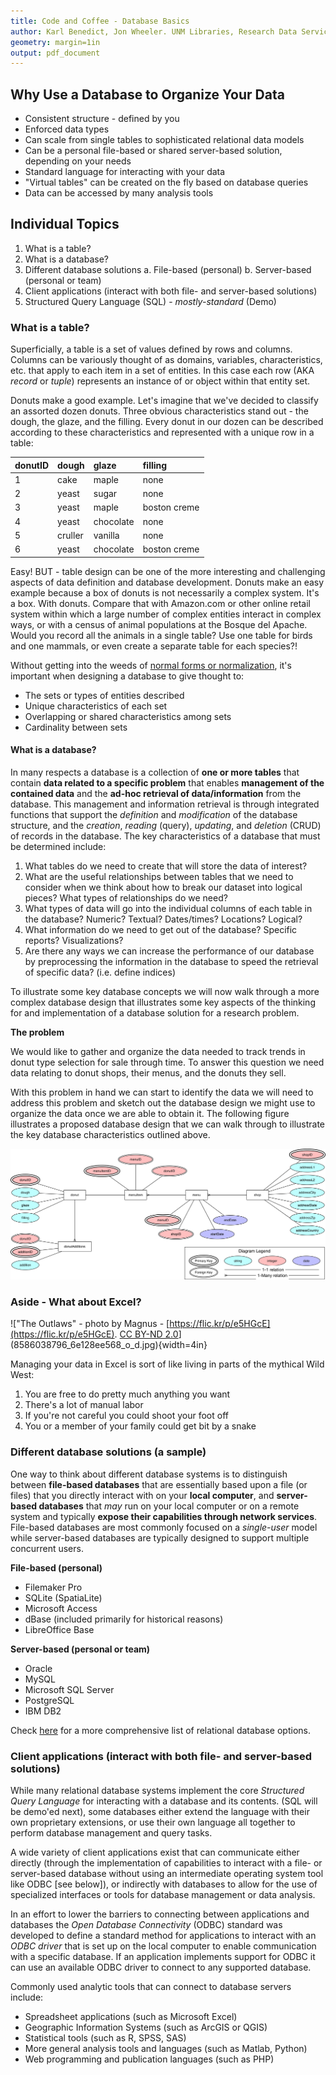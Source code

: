 ```yaml
---
title: Code and Coffee - Database Basics
author: Karl Benedict, Jon Wheeler. UNM Libraries, Research Data Services
geometry: margin=1in
output: pdf_document
---
```


## Why Use a Database to Organize Your Data

* Consistent structure - defined by you
* Enforced data types
* Can scale from single tables to sophisticated relational data models
* Can be a personal file-based or shared server-based solution, depending on your needs
* Standard language for interacting with your data
* "Virtual tables" can be created on the fly based on database queries
* Data can be accessed by many analysis tools

## Individual Topics

1. What is a table?
2. What is a database?
3. Different database solutions
	a. File-based (personal)
	b. Server-based (personal or team)
4. Client applications (interact with both file- and server-based solutions)
5. Structured Query Language (SQL) - *mostly-standard* (Demo)

### What is a table?

Superficially, a table is a set of values defined by rows and columns. Columns can be variously thought of as domains, variables, characteristics, etc. that apply to each item in a set of entities. In this case each row (AKA *record* or *tuple*) represents an instance of or object within that entity set.

Donuts make a good example. Let's imagine that we've decided to classify an assorted dozen donuts. Three obvious characteristics stand out - the dough, the glaze, and the filling. Every donut in our dozen can be described according to these characteristics and represented with a unique row in a table:

| donutID | dough | glaze | filling |
|:-------|:-------|:-------|:--------|
|1     | cake  | maple | none |
|2     | yeast | sugar | none |
|3     | yeast | maple | boston creme |
|4     | yeast | chocolate | none |
|5     | cruller | vanilla | none |
|6     | yeast | chocolate | boston creme |

Easy! BUT - table design can be one of the more interesting and challenging aspects of data definition and database development. Donuts make an easy example because a box of donuts is not necessarily a complex system. It's a box. With donuts. Compare that with Amazon.com or other online retail system within which a large number of complex entities interact in complex ways, or with a census of animal populations at the Bosque del Apache. Would you record all the animals in a single table? Use one table for birds and one mammals, or even create a separate table for each species?!

Without getting into the weeds of [normal forms or normalization](https://en.wikipedia.org/wiki/Database_normalization), it's important when designing a database to give thought to:

* The sets or types of entities described
* Unique characteristics of each set
* Overlapping or shared characteristics among sets
* Cardinality between sets

#### What is a database?

In many respects a database is a collection of **one or more tables** that contain **data related to a specific problem** that enables **management of the contained data** and the **ad-hoc retrieval of data/information** from the database. This management and information retrieval is through integrated functions that support the *definition* and *modification* of the database structure, and the *creation*, *reading* (query), *updating*, and *deletion* (CRUD) of records in the database. The key characteristics of a database that must be determined include:


1. What tables do we need to create that will store the data of interest?
2. What are the useful relationships between tables that we need to consider when we think about how to break our dataset into logical pieces? What types of relationships do we need?
3. What types of data will go into the individual columns of each table in the database? Numeric? Textual? Dates/times? Locations? Logical?
4. What information do we need to get out of the database? Specific reports? Visualizations? 
5. Are there any ways we can increase the performance of our database by preprocessing the information in the database to speed the retrieval of specific data? (i.e. define indices)

To illustrate some key database concepts we will now walk through a more complex database design that illustrates some key aspects of the thinking for and implementation of a database solution for a research problem. 

**The problem**

We would like to gather and organize the data needed to track trends in donut type selection for sale through time. To answer this question we need data relating to donut shops, their menus, and the donuts they sell. 

With this problem in hand we can start to identify the data we will need to address this problem and sketch out the database design we might use to organize the data once we are able to obtain it. The following figure illustrates a proposed database design that we can walk through to illustrate the key database characteristics outlined above. 

![Donut database design ([link to full-resolution image](https://raw.githubusercontent.com/unmrds/cc-database-basics/master/figures.png))](figures.png)


### Aside - What about Excel?

!["The Outlaws" - photo by Magnus - [https://flic.kr/p/e5HGcE](https://flic.kr/p/e5HGcE). [CC BY-ND 2.0](https://creativecommons.org/licenses/by-nd/2.0/)](8586038796_6e128ee568_o_d.jpg){width=4in}



Managing your data in Excel is sort of like living in parts of the mythical Wild West:

1. You are free to do pretty much anything you want
2. There's a lot of manual labor
3. If you're not careful you could shoot your foot off
4. You or a member of your family could get bit by a snake

### Different database solutions (a sample)

One way to think about different database systems is to distinguish between **file-based databases** that are essentially based upon a file (or files) that you directly interact with on your **local computer**, and **server-based databases** that *may* run on your local computer or on a remote system and typically **expose their capabilities through network services**.  File-based databases are most commonly focused on a *single-user* model while server-based databases are typically designed to support multiple concurrent users. 

**File-based (personal)**

* Filemaker Pro
* SQLite (SpatiaLite)
* Microsoft Access
* dBase (included primarily for historical reasons)
* LibreOffice Base

**Server-based (personal or team)**

* Oracle
* MySQL
* Microsoft SQL Server
* PostgreSQL
* IBM DB2

Check [here](https://en.wikipedia.org/wiki/List_of_relational_database_management_systems) for a more comprehensive list of relational database options. 

### Client applications (interact with both file- and server-based solutions)

While many relational database systems implement the core *Structured Query Language* for interacting with a database and its contents. (SQL will be demo'ed next), some databases either extend the language with their own proprietary extensions, or use their own language all together to perform database management and query tasks. 

A wide variety of client applications exist that can communicate either directly (through the implementation of capabilities to interact with a file- or server-based database without using an intermediate operating system tool like ODBC [see below]), or indirectly with databases to allow for the use of specialized interfaces or tools for database management or data analysis. 

In an effort to lower the barriers to connecting between applications and databases the *Open Database Connectivity* (ODBC) standard was developed to define a standard method for applications to interact with an *ODBC driver* that is set up on the local computer to enable communication with a specific database. If an application implements support for ODBC it can use an available ODBC driver to connect to any supported database.  

Commonly used analytic tools that can connect to database servers include:

* Spreadsheet applications (such as Microsoft Excel)
* Geographic Information Systems (such as ArcGIS or QGIS)
* Statistical tools (such as R, SPSS, SAS)
* More general analysis tools and languages (such as Matlab, Python)
* Web programming and publication languages (such as PHP)
